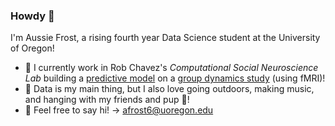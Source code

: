 ### Howdy 👋

I'm Aussie Frost, a rising fourth year Data Science student at the University of Oregon!
- 🌱 I currently work in Rob Chavez's *Computational Social Neuroscience Lab* building a [predictive model](https://github.com/austinfroste/round_robin_person_decoding) on a [group dynamics study](https://drive.google.com/file/d/1izPhEpN1qDBnrQXxh3ieCiWiWzlfmrl1/view) (using fMRI)!
- 🚵 Data is my main thing, but I also love going outdoors, making music, and hanging with my friends and pup 🐶!
- 💬 Feel free to say hi! -> afrost6@uoregon.edu

<!--
**austinfroste/austinfroste** is a ✨ _special_ ✨ repository because its `README.md` (this file) appears on your GitHub profile.

Here are some ideas to get you started:

- 🔭 I’m currently working on ...
- 🌱 I’m currently learning ...
- 👯 I’m looking to collaborate on ...
- 🤔 I’m looking for help with ...
- 💬 Ask me about ...
- 📫 How to reach me: ...
- 😄 Pronouns: ...
- ⚡ Fun fact: ...
-->
